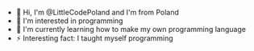 - 👋 Hi, I'm @LittleCodePoland and I'm from Poland
- 👀 I'm interested in programming
- 🌱 I'm currently learning how to make my own programming language
- ⚡ Interesting fact: I taught myself programming

<!---
LittleCodePoland/LittleCodePoland is a ✨ special ✨ repository because its `README.md` (this file) appears on your GitHub profile.
You can click the Preview link to take a look at your changes.
--->
